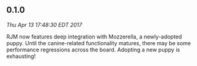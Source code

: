## 0.1.0
*Thu Apr 13 17:48:30 EDT 2017*

RJM now features deep integration with Mozzerella, a newly-adopted puppy. Until the canine-related functionality matures, there may be some performance regressions across the board. Adopting a new puppy is exhausting!
